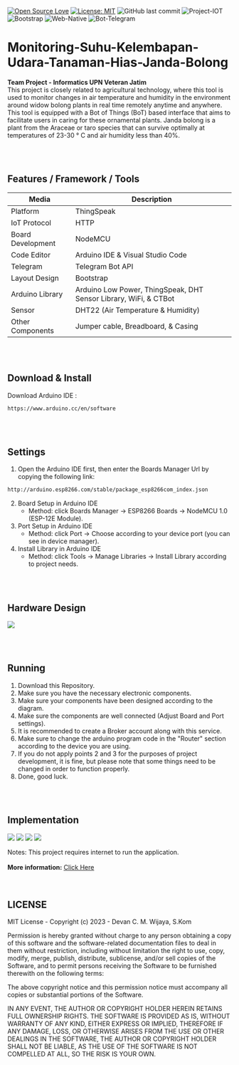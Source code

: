 [![Open Source Love](https://badges.frapsoft.com/os/v1/open-source.svg?style=flat)](https://github.com/ellerbrock/open-source-badges/)
[![License: MIT](https://img.shields.io/badge/License-MIT-green.svg)](https://opensource.org/licenses/MIT)
![GitHub last commit](https://img.shields.io/github/last-commit/devancakra/Sistem-Pemantauan-Suhu-dan-Kelembapan-Udara-Pada-Tanaman-Hias-Janda-Bolong-Terintegrasi)
![Project-IOT](https://img.shields.io/badge/-ProjectIOT-light.svg?style=flat&logo=arduino&logoColor=white&color=1db86a)
![Bootstrap](https://img.shields.io/badge/-Bootstrap-purple.svg?&logo=bootstrap&logoColor=white)
![Web-Native](https://img.shields.io/badge/-WebsiteNative-grey.svg?&logo=PHP&logoColor=white)
![Bot-Telegram](https://img.shields.io/badge/-BotTelegram-blue.svg?style=flat&logo=telegram&logoColor=white)


# Monitoring-Suhu-Kelembapan-Udara-Tanaman-Hias-Janda-Bolong
<strong>Team Project - Informatics UPN Veteran Jatim</strong><br>
This project is closely related to agricultural technology, where this tool is used to monitor changes in air temperature and humidity in the environment around widow bolong plants in real time remotely anytime and anywhere. This tool is equipped with a Bot of Things (BoT) based interface that aims to facilitate users in caring for these ornamental plants. Janda bolong is a plant from the Araceae or taro species that can survive optimally at temperatures of 23-30 ° C and air humidity less than 40%.

<br><br>

## Features / Framework / Tools
| Media | Description |
| --- | --- |
| Platform | ThingSpeak |
| IoT Protocol | HTTP |
| Board Development | NodeMCU |
| Code Editor | Arduino IDE & Visual Studio Code |
| Telegram | Telegram Bot API |
| Layout Design | Bootstrap |
| Arduino Library | Arduino Low Power, ThingSpeak, DHT Sensor Library, WiFi, & CTBot |
| Sensor | DHT22 (Air Temperature & Humidity) |
| Other Components | Jumper cable, Breadboard, & Casing  |

<br><br>

## Download & Install
Download Arduino IDE :
```bash
https://www.arduino.cc/en/software
```

<br><br>

## Settings
1. Open the Arduino IDE first, then enter the Boards Manager Url by copying the following link:
```bash
http://arduino.esp8266.com/stable/package_esp8266com_index.json
```
2. Board Setup in Arduino IDE
   <ul>
      <li>Method: click Boards Manager -> ESP8266 Boards -> NodeMCU 1.0 (ESP-12E Module).</li>
   </ul>
3. Port Setup in Arduino IDE
   <ul>
      <li>Method: click Port -> Choose according to your device port (you can see in device manager).</li>
   </ul>
4. Install Library in Arduino IDE
   <ul>
      <li>Method: click Tools -> Manage Libraries -> Install Library according to project needs.</li>
   </ul>

<br><br>

## Hardware Design
<img src="https://user-images.githubusercontent.com/54527592/133961211-2cd3fda2-a9fe-4381-9cca-1816b0ae1f60.jpg">

<br><br>

## Running
1. Download this Repository.
2. Make sure you have the necessary electronic components.
3. Make sure your components have been designed according to the diagram.
4. Make sure the components are well connected (Adjust Board and Port settings).
5. It is recommended to create a Broker account along with this service.
6. Make sure to change the arduino program code in the "Router" section according to the device you are using.
7. If you do not apply points 2 and 3 for the purposes of project development, it is fine, but please note that some things need to be changed in order to function properly.
8. Done, good luck.

<br><br>

## Implementation
<img src="https://user-images.githubusercontent.com/54527592/133962095-8baa3737-3bf0-4d6b-bc65-c0cff1c37021.jpg">
<img src="https://user-images.githubusercontent.com/54527592/133962162-8856e20d-9e84-43c4-ac4a-0316d2c65004.jpg">
<img src="https://user-images.githubusercontent.com/54527592/133962195-70e38df7-8e56-422b-ba30-3b42a642c62b.JPG">
<img src="https://user-images.githubusercontent.com/54527592/133962202-2399d06a-4f97-4335-86b4-4c043d7d1d17.JPG">

<br>

Notes: This project requires internet to run the application.<br><br>
<b>More information:</b> <a href="https://ejournal.upnvj.ac.id/informatik/article/view/3436"><u>Click Here</u></a>
<br><br><br>

## LICENSE
MIT License - Copyright (c) 2023 - Devan C. M. Wijaya, S.Kom

Permission is hereby granted without charge to any person obtaining a copy of this software and the software-related documentation files to deal in them without restriction, including without limitation the right to use, copy, modify, merge, publish, distribute, sublicense, and/or sell copies of the Software, and to permit persons receiving the Software to be furnished therewith on the following terms:

The above copyright notice and this permission notice must accompany all copies or substantial portions of the Software.

IN ANY EVENT, THE AUTHOR OR COPYRIGHT HOLDER HEREIN RETAINS FULL OWNERSHIP RIGHTS. THE SOFTWARE IS PROVIDED AS IS, WITHOUT WARRANTY OF ANY KIND, EITHER EXPRESS OR IMPLIED, THEREFORE IF ANY DAMAGE, LOSS, OR OTHERWISE ARISES FROM THE USE OR OTHER DEALINGS IN THE SOFTWARE, THE AUTHOR OR COPYRIGHT HOLDER SHALL NOT BE LIABLE, AS THE USE OF THE SOFTWARE IS NOT COMPELLED AT ALL, SO THE RISK IS YOUR OWN.
